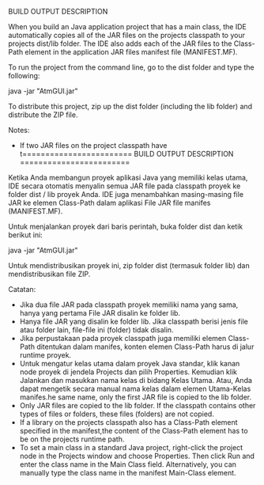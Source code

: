 
BUILD OUTPUT DESCRIPTION


When you build an Java application project that has a main class, the IDE
automatically copies all of the JAR
files on the projects classpath to your projects dist/lib folder. The IDE
also adds each of the JAR files to the Class-Path element in the application
JAR files manifest file (MANIFEST.MF).

To run the project from the command line, go to the dist folder and
type the following:

java -jar "AtmGUI.jar" 

To distribute this project, zip up the dist folder (including the lib folder)
and distribute the ZIP file.

Notes:

* If two JAR files on the project classpath have t========================
BUILD OUTPUT DESCRIPTION
========================

Ketika Anda membangun proyek aplikasi Java yang memiliki kelas utama, IDE
secara otomatis menyalin semua JAR
file pada classpath proyek ke folder dist / lib proyek Anda. IDE
juga menambahkan masing-masing file JAR ke elemen Class-Path dalam aplikasi
File JAR file manifes (MANIFEST.MF).

Untuk menjalankan proyek dari baris perintah, buka folder dist dan
ketik berikut ini:

java -jar "AtmGUI.jar"

Untuk mendistribusikan proyek ini, zip folder dist (termasuk folder lib)
dan mendistribusikan file ZIP.

Catatan:

* Jika dua file JAR pada classpath proyek memiliki nama yang sama, hanya yang pertama
File JAR disalin ke folder lib.
* Hanya file JAR yang disalin ke folder lib.
Jika classpath berisi jenis file atau folder lain, file-file ini (folder)
tidak disalin.
* Jika perpustakaan pada proyek classpath juga memiliki elemen Class-Path
ditentukan dalam manifes, konten elemen Class-Path harus di
jalur runtime proyek.
* Untuk mengatur kelas utama dalam proyek Java standar, klik kanan node proyek
di jendela Projects dan pilih Properties. Kemudian klik Jalankan dan masukkan
nama kelas di bidang Kelas Utama. Atau, Anda dapat mengetik secara manual
nama kelas dalam elemen Utama-Kelas manifes.he same name, only the first
JAR file is copied to the lib folder.
* Only JAR files are copied to the lib folder.
If the classpath contains other types of files or folders, these files (folders)
are not copied.
* If a library on the projects classpath also has a Class-Path element
specified in the manifest,the content of the Class-Path element has to be on
the projects runtime path.
* To set a main class in a standard Java project, right-click the project node
in the Projects window and choose Properties. Then click Run and enter the
class name in the Main Class field. Alternatively, you can manually type the
class name in the manifest Main-Class element.
